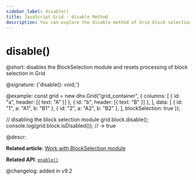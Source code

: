 ```yaml
---
sidebar_label: disable()
title: JavaScript Grid - disable Method 
description: You can explore the disable method of Grid block selection in the documentation of the DHTMLX JavaScript UI library. Browse developer guides and API reference, try out code examples and live demos, and download a free 30-day evaluation version of DHTMLX Suite.
---
```


# disable()

@short: disables the BlockSelection module and resets processing of block selection in Grid

@signature: {'disable(): void;'}

@example:
const grid = new dhx.Grid("grid_container", {
    columns: [
        { id: "a", header: [{ text: "A" }] },
        { id: "b", header: [{ text: "B" }] },
    ],
    data: [
        { id: "1", a: "A1", b: "B1" },
        { id: "2", a: "A2", b: "B2" },
    ],
    blockSelection: true
});

// disabling the block selection module
grid.block.disable();
console.log(grid.block.isDisabled()); // -> true

@descr:

**Related article**: [Work with BlockSelection module](grid/usage_blockselection.md)

**Related API**: [`enable()`](grid/api/blockselection/enable_method.md)

@changelog:
added in v9.2